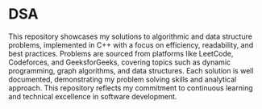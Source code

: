 # DSA
This repository showcases my solutions to algorithmic and data structure problems, implemented in C++ with a focus on efficiency, readability, and best practices. Problems are sourced from platforms like LeetCode, Codeforces, and GeeksforGeeks, covering topics such as dynamic programming, graph algorithms, and data structures. Each solution is well documented, demonstrating my problem solving skills and analytical approach. This repository reflects my commitment to continuous learning and technical excellence in software development.
